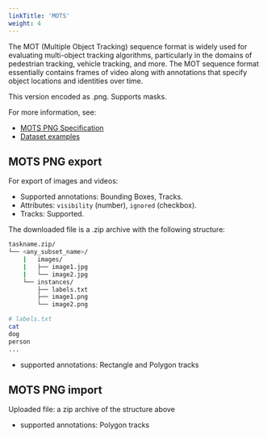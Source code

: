 ```yaml
---
linkTitle: 'MOTS'
weight: 4
---
```


The MOT (Multiple Object Tracking) sequence format is widely
used for evaluating multi-object tracking algorithms, particularly in
the domains of pedestrian tracking, vehicle tracking, and more.
The MOT sequence format essentially contains frames of video
along with annotations that specify object locations and identities over time.

This version encoded as .png. Supports masks.

For more information, see:

- [MOTS PNG Specification](https://www.vision.rwth-aachen.de/page/mots)
- [Dataset examples](https://github.com/cvat-ai/datumaro/tree/v0.3/tests/assets/mots_dataset)

## MOTS PNG export

For export of images and videos:

- Supported annotations: Bounding Boxes, Tracks.
- Attributes: `visibility` (number), `ignored` (checkbox).
- Tracks: Supported.

The downloaded file is a .zip archive with the following structure:

```bash
taskname.zip/
└── <any_subset_name>/
    |   images/
    |   ├── image1.jpg
    |   └── image2.jpg
    └── instances/
        ├── labels.txt
        ├── image1.png
        └── image2.png

# labels.txt
cat
dog
person
...
```

- supported annotations: Rectangle and Polygon tracks

## MOTS PNG import

Uploaded file: a zip archive of the structure above

- supported annotations: Polygon tracks
